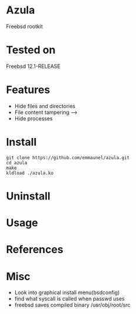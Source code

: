 # Azula
Freebsd rootkit 

# Tested on
Freebsd 12.1-RELEASE


# Features
* Hide files and directories
* File content tampering --> <azula> </azula>
* Hide processes

# Install
```
git clone https://github.com/emmaunel/azula.git
cd azula
make
kldload ./azula.ko
```

# Uninstall

# Usage

# References


# Misc

* Look into graphical install menu(bsdconfig)
* find what syscall is called when passwd uses
* freebsd saves compiled binary /usr/obj/root/src
